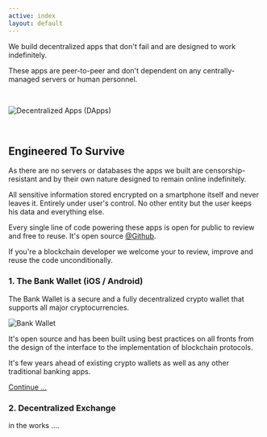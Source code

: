 ```yaml
---
active: index
layout: default
---
```


We build decentralized apps that don't fail and are designed to work indefinitely. 

These apps are peer-to-peer and don't dependent on any centrally-managed servers or human personnel. 


<br/>

![Decentralized Apps (DApps)](/assets/images/dapps.png)

<br/>

## Engineered To Survive

As there are no servers or databases the apps we built are censorship-resistant and by their own nature designed to remain online indefinitely. 

All sensitive information stored encrypted on a smartphone itself and never leaves it. Entirely under user's control. No other entity but the user keeps his data and everything else.

Every single line of code powering these apps is open for public to review and free to reuse. It's open source [@Github](https://github.com/horizontalsystems/).

If you're a blockchain developer we welcome your to review, improve and reuse the code unconditionally.

### 1. The Bank Wallet (iOS / Android)

The Bank Wallet is a secure and a fully decentralized crypto wallet that supports all major cryptocurrencies.

![Bank Wallet](/assets/images/dao_platform.png)

It's open source and has been built using best practices on all fronts from the design of the interface to the implementation of blockchain protocols.

It's few years ahead of existing crypto wallets as well as any other traditional banking apps.

[Continue ...](https://horizontalsystems.io/dapps/bank-wallet)


### 2. Decentralized Exchange

in the works ....